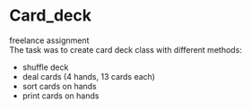 # Card_deck
freelance assignment</br>
The task was to create card deck class with different methods:</br>
<ul>
  <li>shuffle deck</li>
  <li>deal cards (4 hands, 13 cards each)</li>
  <li>sort cards on hands</li>
  <li>print cards on hands</li>
</ul>
